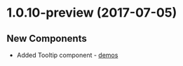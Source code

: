 # 1.0.10-preview (2017-07-05)

## New Components

- Added Tooltip component - [demos](http://ej2.syncfusion.com/demos/#/tooltip/default.html)
